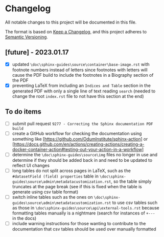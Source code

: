 # Changelog

All notable changes to this project will be documented in this file.

The format is based on [Keep a Changelog](https://keepachangelog.com/en/1.0.0/),
and this project adheres to [Semantic Versioning](https://semver.org/spec/v2.0.0.html).

## [future] - 2023.01.17

- [x] updated `\doc\sphinx-guides\source\container\base-image.rst` with footnote numbers instead of letters since footnotes with letters will cause the PDF build to include the footnotes in a Biography section of the PDF
- [x] preventing LaTeX from including an `Indices and Table` section in the generated PDF with only a single line of text reading `search` (needed to change the root `index.rst` file to not have this section at the end)

## To do items

- [ ] submit pull request `9277 - Correcting the Sphinx documentation PDF build` 
- [ ] create a GitHub workflow for checking the documentation using something like [https://github.com/OdumInstitute/sphinx-action] or [https://docs.github.com/en/actions/creating-actions/creating-a-docker-container-action#testing-out-your-action-in-a-workflow]
- [ ] determine the `\doc\sphinx-guides\source\img` files no longer in use and determine if they should be added back in and need to be updated to reflect UI changes
- [ ] long tables do not split across pages in LaTeX, such as the `#datasetField (field) properties` table in `\doc\sphinx-guides\source\admin\metadatacustomization.rst`, so the table simply truncates at the page break (see if this is fixed when the table is generate using csv table format)
- [ ] switch inline tables such as the ones on `\doc\sphinx-guides\source\admin\metadatacustomization.rst` to use csv tables such as those in `\doc\sphinx-guides\source\api\external-tools.rst` because formatting tables manually is a nightmare (search for instances of `+---` in the docs)
- [ ] include warning instructions for those wanting to contribute to the documentation that csv tables should be used over manually formatted